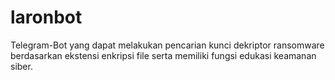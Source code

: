 # laronbot
Telegram-Bot yang dapat melakukan pencarian kunci dekriptor ransomware berdasarkan ekstensi enkripsi file serta memiliki fungsi edukasi keamanan siber.

